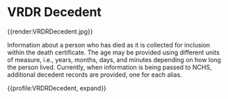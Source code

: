 # VRDR Decedent

{{render:VRDRDecedent.jpg}}

Information about a person who has died as it is collected for inclusion within the death certificate.  The age may be provided using different units of measure, i.e., years, months, days, and minutes depending on how long the person lived. Currently, when information is being passed to NCHS, additional decedent records are provided, one for each alias.

{{profile:VRDRDecedent, expand}}
